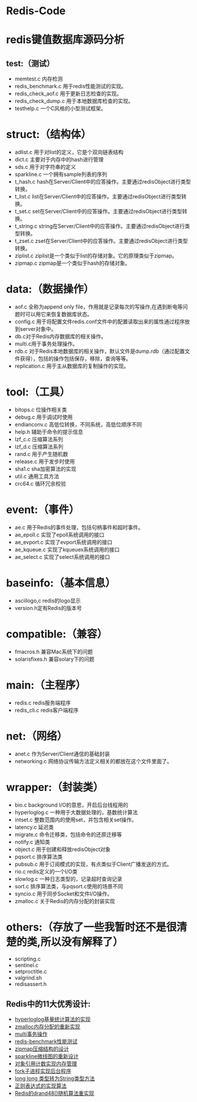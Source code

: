 Redis-Code
==========

# redis键值数据库源码分析
## test:（测试）
  * memtest.c 内存检测
  * redis_benchmark.c 用于redis性能测试的实现。
  * redis_check_aof.c 用于更新日志检查的实现。
  * redis_check_dump.c 用于本地数据库检查的实现。
  * testhelp.c 一个C风格的小型测试框架。

# struct:（结构体）
  * adlist.c 用于对list的定义，它是个双向链表结构
  * dict.c 主要对于内存中的hash进行管理
  * sds.c 用于对字符串的定义
  * sparkline.c 一个拥有sample列表的序列
  * t_hash.c hash在Server/Client中的应答操作。主要通过redisObject进行类型转换。
  * t_list.c list在Server/Client中的应答操作。主要通过redisObject进行类型转换。
  * t_set.c  set在Server/Client中的应答操作。主要通过redisObject进行类型转换。
  * t_string.c string在Server/Client中的应答操作。主要通过redisObject进行类型转换。
  * t_zset.c zset在Server/Client中的应答操作。主要通过redisObject进行类型转换。
  * ziplist.c  ziplist是一个类似于list的存储对象。它的原理类似于zipmap。
  * zipmap.c  zipmap是一个类似于hash的存储对象。 

# data:（数据操作）
  * aof.c 全称为append only file，作用就是记录每次的写操作,在遇到断电等问题时可以用它来恢复数据库状态。
  * config.c 用于将配置文件redis.conf文件中的配置读取出来的属性通过程序放到server对象中。
  * db.c对于Redis内存数据库的相关操作。
  * multi.c用于事务处理操作。
  * rdb.c  对于Redis本地数据库的相关操作，默认文件是dump.rdb（通过配置文件获得），包括的操作包括保存，移除，查询等等。
  * replication.c 用于主从数据库的复制操作的实现。

# tool:（工具）
  * bitops.c 位操作相关类
  * debug.c 用于调试时使用
  * endianconv.c 高低位转换，不同系统，高低位顺序不同
  * help.h  辅助于命令的提示信息
  * lzf_c.c 压缩算法系列
  * lzf_d.c  压缩算法系列
  * rand.c 用于产生随机数
  * release.c 用于发步时使用
  * sha1.c sha加密算法的实现
  * util.c  通用工具方法
  * crc64.c 循环冗余校验

# event:（事件）
  * ae.c 用于Redis的事件处理，包括句柄事件和超时事件。
  * ae_epoll.c 实现了epoll系统调用的接口
  * ae_evport.c 实现了evport系统调用的接口
  * ae_kqueue.c 实现了kqueuex系统调用的接口
  * ae_select.c 实现了select系统调用的接口

# baseinfo:（基本信息）
  * asciilogo,c redis的logo显示
  * version.h定有Redis的版本号

# compatible:（兼容）
  * fmacros.h 兼容Mac系统下的问题
  * solarisfixes.h 兼容solary下的问题

# main:（主程序）
  * redis.c redis服务端程序
  * redis_cli.c redis客户端程序

# net:（网络）
  * anet.c 作为Server/Client通信的基础封装
  * networking.c 网络协议传输方法定义相关的都放在这个文件里面了。

# wrapper:（封装类）
  * bio.c background I/O的意思，开启后台线程用的
  * hyperloglog.c 一种用于大数据处理的，基数统计算法
  * intset.c  整数范围内的使用set，并包含相关set操作。
  * latency.c 延迟类
  * migrate.c 命令迁移类，包括命令的还原迁移等
  * notify.c 通知类
  * object.c  用于创建和释放redisObject对象
  * pqsort.c  排序算法类
  * pubsub.c 用于订阅模式的实现，有点类似于Client广播发送的方式。
  * rio.c redis定义的一个I/O类
  * slowlog.c 一种日志类型的，记录超时查询记录
  * sort.c 排序算法类，与pqsort.c使用的场景不同
  * syncio.c 用于同步Socket和文件I/O操作。
  * zmalloc.c 关于Redis的内存分配的封装实现

# others:（存放了一些我暂时还不是很清楚的类,所以没有解释了）
  * scripting.c
  * sentinel.c
  * setproctitle.c
  * valgrind.sh
  * redisassert.h

## Redis中的11大优秀设计:
  * [hyperloglog基量统计算法的实现](http://blog.csdn.net/androidlushangderen/article/details/40683763)
  * [zmalloc内存分配的重新实现](http://blog.csdn.net/androidlushangderen/article/details/40659331)
  * [multi事务操作](http://blog.csdn.net/androidlushangderen/article/details/40392209)
  * [redis-benchmark性能测试](http://blog.csdn.net/androidlushangderen/article/details/40211907)
  * [zipmap压缩结构的设计](http://blog.csdn.net/androidlushangderen/article/details/39994599)
  * [sparkline微线图的重新设计](http://blog.csdn.net/androidlushangderen/article/details/39964591)
  * [对象引用计数实现内存管理](http://blog.csdn.net/androidlushangderen/article/details/40716469)
  * [fork子进程实现后台程序](http://blog.csdn.net/androidlushangderen/article/details/40266579)
  * [long long 类型转为String类型方法](http://blog.csdn.net/androidlushangderen/article/details/40649623)
  * [正则表达式的实现算法](http://blog.csdn.net/androidlushangderen/article/details/40649623)
  * [Redis的drand48()随机算法重实现](http://blog.csdn.net/androidlushangderen/article/details/40582189)
